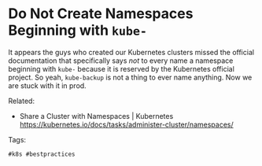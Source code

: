 # Do Not Create Namespaces Beginning with `kube-`

It appears the guys who created our Kubernetes clusters missed the
official documentation that specifically says *not* to every name a
namespace beginning with `kube-` because it is reserved by the
Kubernetes official project. So yeah, `kube-backup` is not a thing to
ever name anything. Now we are stuck with it in prod.

Related:

* Share a Cluster with Namespaces \| Kubernetes  
  <https://kubernetes.io/docs/tasks/administer-cluster/namespaces/>

Tags:

    #k8s #bestpractices
